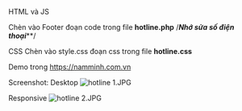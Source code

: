 HTML và JS	


Chèn vào Footer đoạn code trong file <b>hotline.php</b>
/*****Nhớ sửa số điện thoại*******/


CSS
Chèn vào style.css đoạn css trong file <b>hotline.css</b>

Demo trong https://namminh.com.vn

Screenshot:
Desktop
<img src="/canhosaigonriversidecity/Hotline-KW44/blob/master/hotline%201.JPG?raw=true" alt="hotline 1.JPG">


Responsive
<img src="/canhosaigonriversidecity/Hotline-KW44/blob/master/hotline%202.JPG?raw=true" alt="hotline 2.JPG">


